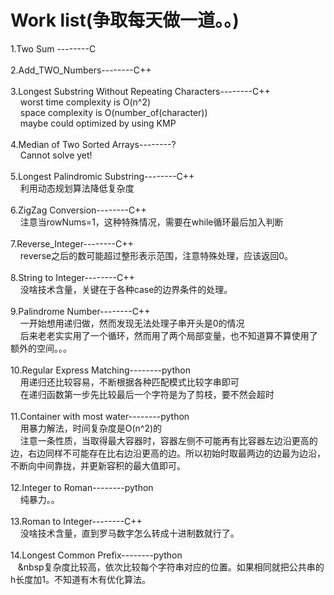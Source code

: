 Work list(争取每天做一道。。)
===================

1.Two Sum --------C<br /><br />
2.Add_TWO_Numbers--------C++<br /><br />
3.Longest Substring Without Repeating Characters--------C++<br />
&nbsp;&nbsp;&nbsp;&nbsp;worst time complexity is O(n^2)<br />
&nbsp;&nbsp;&nbsp;&nbsp;space complexity is O(number_of(character))<br />
&nbsp;&nbsp;&nbsp;&nbsp;maybe could optimized by using KMP<br /><br />
4.Median of Two Sorted Arrays--------?<br />
&nbsp;&nbsp;&nbsp;&nbsp;Cannot solve yet!<br /><br />
5.Longest Palindromic Substring--------C++<br />
&nbsp;&nbsp;&nbsp;&nbsp;利用动态规划算法降低复杂度<br /><br />
6.ZigZag Conversion--------C++<br />
&nbsp;&nbsp;&nbsp;&nbsp;注意当rowNums=1，这种特殊情况，需要在while循环最后加入判断<br /><br />
7.Reverse_Integer--------C++<br />
&nbsp;&nbsp;&nbsp;&nbsp;reverse之后的数可能超过整形表示范围，注意特殊处理，应该返回0。<br /><br />
8.String to Integer--------C++<br />
&nbsp;&nbsp;&nbsp;&nbsp;没啥技术含量，关键在于各种case的边界条件的处理。<br /><br />
9.Palindrome Number--------C++<br />
&nbsp;&nbsp;&nbsp;&nbsp;一开始想用递归做，然而发现无法处理子串开头是0的情况<br />
&nbsp;&nbsp;&nbsp;&nbsp;后来老老实实用了一个循环，然而用了两个局部变量，也不知道算不算使用了额外的空间。。。<br /><br />
10.Regular Express Matching--------python<br />
&nbsp;&nbsp;&nbsp;&nbsp;用递归还比较容易，不断根据各种匹配模式比较字串即可<br />
&nbsp;&nbsp;&nbsp;&nbsp;在递归函数第一步先比较最后一个字符是为了剪枝，要不然会超时<br /><br />
11.Container with most water--------python<br />
&nbsp;&nbsp;&nbsp;&nbsp;用暴力解法，时间复杂度是O(n^2)的<br />
&nbsp;&nbsp;&nbsp;&nbsp;注意一条性质，当取得最大容器时，容器左侧不可能再有比容器左边沿更高的边，右边同样不可能存在比右边沿更高的边。所以初始时取最两边的边最为边沿，不断向中间靠拢，并更新容积的最大值即可。<br /><br />
12.Integer to Roman--------python<br />
&nbsp;&nbsp;&nbsp;&nbsp;纯暴力。。<br /><br />
13.Roman to Integer--------C++<br />
&nbsp;&nbsp;&nbsp;&nbsp;没啥技术含量，直到罗马数字怎么转成十进制数就行了。<br /><br />
14.Longest Common Prefix--------python<br />
&nbsp;&nbsp;&nbsp;&nbsp复杂度比较高，依次比较每个字符串对应的位置。如果相同就把公共串的h长度加1。不知道有木有优化算法。<br /><br />
